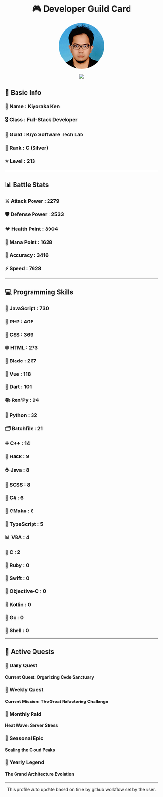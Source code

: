<div align="center">

# 🎮 Developer Guild Card

<!-- Replace with your profile image -->
<img src="./assets/profile.png" width="150" height="150" style="border-radius: 50%"/>

![](https://komarev.com/ghpvc/?username=Kiyoraka&style=flat)
</div>

##  📌 Basic Info
### 👤 Name : Kiyoraka Ken
### 🎖️ Class : Full-Stack Developer
### 🎪 Guild : Kiyo Software Tech Lab 
### 🥈 Rank : C (Silver)
### ⭐ Level : 213

---
## 📊 Battle Stats

### ⚔️ Attack Power  : 2279 
### 🛡️ Defense Power : 2533 
### ❤️ Health Point  : 3904 
### 🔮 Mana Point    : 1628 
### 🎯 Accuracy      : 3416 
### ⚡ Speed         : 7628

---
## 💻 Programming Skills

### 📜 JavaScript : 730
### 🐘 PHP : 408
### 🎨 CSS : 369
### 🌐 HTML : 273
### 🧷 Blade : 267
### 💚 Vue : 118
### 🎯 Dart : 101
### 📚 Ren'Py : 94
### 🐍 Python : 32
### 🗂️ Batchfile : 21
### ➕ C++ : 14
### 🧬 Hack : 9
### ☕ Java : 8
### 🎨 SCSS : 8
### 🎯 C# : 6
### 🧱 CMake : 6
### 🔷 TypeScript : 5
### 📊 VBA : 4
### 🎯 C : 2
### 💎 Ruby : 0
### 📱 Swift : 0
### 🍎 Objective-C : 0
### 🔰 Kotlin : 0
### 🐹 Go : 0
### 🐚 Shell : 0

---
## 📜 Active Quests

### 🌅 Daily Quest

#### Current Quest: Organizing Code Sanctuary

### 📅 Weekly Quest
#### Current Mission: The Great Refactoring Challenge

### 🌙 Monthly Raid
#### Heat Wave: Server Stress

### 🌠 Seasonal Epic
#### Scaling the Cloud Peaks

### 👑 Yearly Legend
#### The Grand Architecture Evolution

---
<div align="center">
  This profile auto update based on time by github workflow set by the user.
</div>